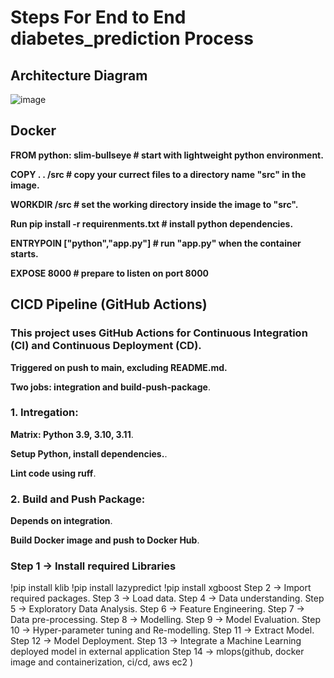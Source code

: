 # **Steps For End to End diabetes_prediction Process**
## Architecture Diagram 

![image](https://github.com/user-attachments/assets/eaae1f0e-52e4-4e99-b481-fe5cc9072137)

## Docker 


 **FROM python: slim-bullseye  # start with lightweight python environment.**

**COPY . . /src              # copy your currect files to a directory name "src" in the image.**

**WORKDIR /src                # set the working directory inside the image to "src".**

**Run pip install -r requirenments.txt # install python dependencies.**

**ENTRYPOIN ["python","app.py"] # run "app.py" when the container starts.**

**EXPOSE 8000 # prepare to listen on port 8000**


## CICD  Pipeline (GitHub Actions) ##

### This project uses GitHub Actions for Continuous Integration (CI) and Continuous Deployment (CD).

**Triggered on push to main, excluding README.md.**

**Two jobs: integration and build-push-package**.

### 1. Intregation: ###
**Matrix: Python 3.9, 3.10, 3.11**.

**Setup Python, install dependencies.**.

**Lint code using ruff**.

### 2. Build and Push Package: ###

**Depends on integration**.

**Build Docker image and push to Docker Hub**.



### Step 1 -> Install required Libraries ###
 !pip install klib 
 !pip install lazypredict 
 !pip install xgboost 
Step 2 -> Import required packages.
Step 3 -> Load data.
Step 4 -> Data understanding.
Step 5 -> Exploratory Data Analysis.
Step 6 -> Feature Engineering.
Step 7 -> Data pre-processing.
Step 8 -> Modelling.
Step 9 -> Model Evaluation.
Step 10 -> Hyper-parameter tuning and Re-modelling.
Step 11 -> Extract Model.
Step 12 -> Model Deployment.
Step 13 -> Integrate a Machine Learning deployed model in external application
Step 14 -> mlops(github, docker image and containerization, ci/cd, aws ec2 )
